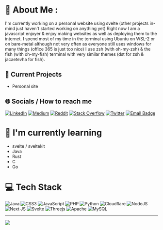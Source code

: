 # 🌌 About Me :

I'm currently working on a personal website using svelte (other projects in-mind just haven't started working on anything yet)
Right now I am a javascript enjoyer & enjoy making websites as well as deploying them to the internet.
I spend most of my time in the terminal using Ubuntu on WSL-2 or on bare-metal although not very often as everyone still uses windows for many things (office 365 is just too nice)
I use zsh (with oh-my-zsh) & the fish (with oh-my-fish) terminal with very similar themes (dst for zsh & jacaetevha for fish).

## 🔭 Current Projects

- Personal site

## 🌐 Socials / How to reach me

[![LinkedIn](https://img.shields.io/badge/LinkedIn-%230077B5.svg?logo=linkedin&logoColor=white)](https://linkedin.com/in/chcknlegwill) [![Medium](https://img.shields.io/badge/Medium-12100E?logo=medium&logoColor=white)](https://medium.com/@chcknlegwill) [![Reddit](https://img.shields.io/badge/Reddit-%23FF4500.svg?logo=Reddit&logoColor=white)](https://reddit.com/user/chcknlegwill) [![Stack Overflow](https://img.shields.io/badge/-Stackoverflow-FE7A16?logo=stack-overflow&logoColor=white)](https://stackoverflow.com/users/21628572/chcknlegwill) [![Twitter](https://img.shields.io/badge/Twitter-%231DA1F2.svg?logo=x&logoColor=white)](https://twitter.com/chcknlegwill) [![Email Badge](https://img.shields.io/badge/Outlook-red?style=flat&logoColor=FFFFFF&color=0078d4)](mailto:test@willn70@outlook.com)


# 🌱 I'm currently learning
- svelte / sveltekit
- Java
- Rust
- C
- Go


# 💻 Tech Stack

![Java](https://img.shields.io/badge/java-%23ED8B00.svg?style=for-the-badge&logo=java&logoColor=white) ![CSS3](https://img.shields.io/badge/css3-%231572B6.svg?style=for-the-badge&logo=css3&logoColor=white) ![JavaScript](https://img.shields.io/badge/javascript-%23323330.svg?style=for-the-badge&logo=javascript&logoColor=%23F7DF1E) ![PHP](https://img.shields.io/badge/php-%23777BB4.svg?style=for-the-badge&logo=php&logoColor=white) ![Python](https://img.shields.io/badge/python-3670A0?style=for-the-badge&logo=python&logoColor=ffdd54) ![Cloudflare](https://img.shields.io/badge/Cloudflare-F38020?style=for-the-badge&logo=Cloudflare&logoColor=white) ![NodeJS](https://img.shields.io/badge/node.js-6DA55F?style=for-the-badge&logo=node.js&logoColor=white) ![Next JS](https://img.shields.io/badge/Next-black?style=for-the-badge&logo=next.js&logoColor=white) ![Svelte](https://img.shields.io/badge/svelte-%23f1413d.svg?style=for-the-badge&logo=svelte&logoColor=white) ![Threejs](https://img.shields.io/badge/threejs-black?style=for-the-badge&logo=three.js&logoColor=white) ![Apache](https://img.shields.io/badge/apache-%23D42029.svg?style=for-the-badge&logo=apache&logoColor=white) ![MySQL](https://img.shields.io/badge/mysql-%2300f.svg?style=for-the-badge&logo=mysql&logoColor=white)

---

[![](https://visitcount.itsvg.in/api?id=chcknlegwill&icon=0&color=0)](https://visitcount.itsvg.in)
